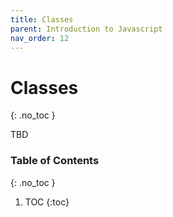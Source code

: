 ```yaml
---
title: Classes
parent: Introduction to Javascript
nav_order: 12
---
```


<!--prettier-ignore-start-->
# Classes
{: .no_toc }

TBD

### Table of Contents
{: .no_toc }

1. TOC
{:toc}

<!--prettier-ignore-end-->
